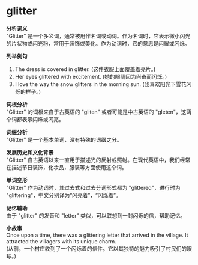 # glitter

**分析词义**  
"Glitter" 是一个多义词，通常被用作名词或动词。作为名词时，它表示微小闪光的片状物或闪光粉，常用于装饰或美化。作为动词时，它的意思是闪耀或闪烁。

  

**列举例句**

  

1.  The dress is covered in glitter. (这件衣服上面覆盖着亮片。)
2.  Her eyes glittered with excitement. (她的眼睛因为兴奋而闪烁。)
3.  I love the way the snow glitters in the morning sun. (我喜欢阳光下雪花闪烁的样子。)

  

**词根分析**  
"Glitter" 的词根来自于古英语的 "gliten" 或者可能是中古英语的 "gleten"，这两个词都表示闪烁或闪亮。

  

**词缀分析**  
"Glitter" 是一个基本单词，没有特殊的词缀之分。

  

**发展历史和文化背景**  
"Glitter" 自古英语以来一直用于描述光的反射或照射。在现代英语中，我们经常在描述节日装饰，化妆品，服装等方面使用这个词。

  

**单词变形**  
"Glitter" 作为动词时，其过去式和过去分词形式都为 "glittered"，进行时为 "glittering"，中文分别译为“闪亮着”，“闪烁着”。

  

**记忆辅助**  
由于 "glitter" 的发音和 "letter" 类似，可以联想到一封闪烁的信，帮助记忆。

  

**小故事**  
Once upon a time, there was a glittering letter that arrived in the village. It attracted the villagers with its unique charm.  
(从前，一个村庄收到了一个闪烁着的信件。它以其独特的魅力吸引了村民们的眼球。)
